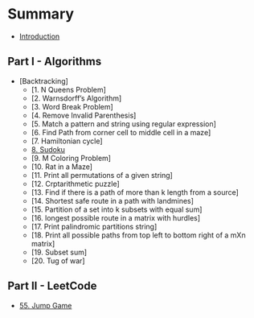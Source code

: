 # Summary


* [Introduction](README.md)

## Part I - Algorithms
* [Backtracking]
	* [1. N Queens Problem]
	* [2. Warnsdorff’s Algorithm]
	* [3. Word Break Problem]
	* [4. Remove Invalid Parenthesis]
	* [5. Match a pattern and string using regular expression]
	* [6. Find Path from corner cell to middle cell in a maze]
	* [7. Hamiltonian cycle]
	* [8. Sudoku](Backtracking-Sudoku.md)
	* [9. M Coloring Problem]
	* [10. Rat in a Maze]
	* [11. Print all permutations of a given string]
	* [12. Crptarithmetic puzzle]
	* [13. Find if there is a path of more than k length from a source]
	* [14. Shortest safe route in a path with landmines]
	* [15. Partition of a set into k subsets with equal sum]
	* [16. longest possible route in a matrix with hurdles]
	* [17. Print palindromic partitions string]
	* [18. Print all possible paths from top left to bottom right of a mXn matrix]
	* [19. Subset sum]
	* [20. Tug of war]

## Part II - LeetCode
* [55. Jump Game](leetCode-55-Jump-Game.md)
